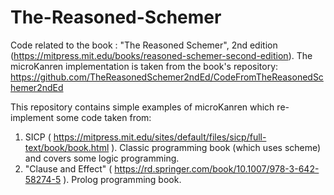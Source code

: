 # The-Reasoned-Schemer

Code related to the book : "The Reasoned Schemer", 2nd edition (https://mitpress.mit.edu/books/reasoned-schemer-second-edition).
The microKanren implementation is taken from the book's repository: https://github.com/TheReasonedSchemer2ndEd/CodeFromTheReasonedSchemer2ndEd

This repository contains simple examples of microKanren which re-implement some code taken from:

1. SICP ( https://mitpress.mit.edu/sites/default/files/sicp/full-text/book/book.html ). Classic programming book (which uses scheme) and covers some logic programming.
2. "Clause and Effect" ( https://rd.springer.com/book/10.1007/978-3-642-58274-5 ). Prolog programming book.
